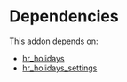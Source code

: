 # Dependencies

This addon depends on:

- [hr_holidays](https://github.com/bringout/oca-ocb-hr/tree/eb4b035c2ae30a52ff9d18cecd2b898328021028/odoo-bringout-oca-ocb-hr_holidays)
- [hr_holidays_settings](https://github.com/bringout/oca-technical)
